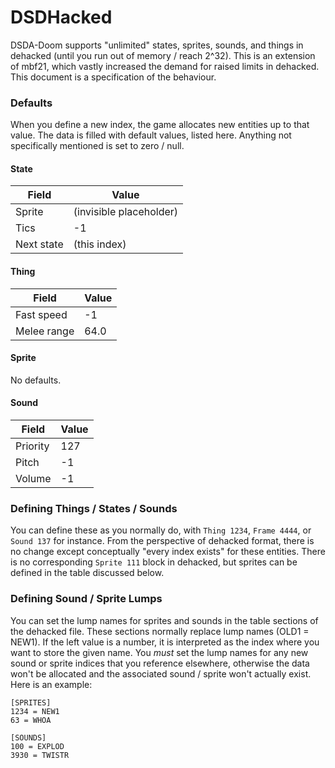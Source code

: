 # DSDHacked

DSDA-Doom supports "unlimited" states, sprites, sounds, and things in dehacked (until you run out of memory / reach 2^32). This is an extension of mbf21, which vastly increased the demand for raised limits in dehacked. This document is a specification of the behaviour.

### Defaults

When you define a new index, the game allocates new entities up to that value. The data is filled with default values, listed here. Anything not specifically mentioned is set to zero / null.

#### State

| Field      | Value                   |
|------------|-------------------------|
| Sprite     | (invisible placeholder) |
| Tics       | -1                      |
| Next state | (this index)            |

#### Thing

| Field       | Value    |
|-------------|----------|
| Fast speed  | -1       |
| Melee range | 64.0     |

#### Sprite

No defaults.

#### Sound

| Field    | Value |
|----------|-------|
| Priority | 127   |
| Pitch    | -1    |
| Volume   | -1    |

### Defining Things / States / Sounds

You can define these as you normally do, with `Thing 1234`, `Frame 4444`, or `Sound 137` for instance. From the perspective of dehacked format, there is no change except conceptually "every index exists" for these entities. There is no corresponding `Sprite 111` block in dehacked, but sprites can be defined in the table discussed below.

### Defining Sound / Sprite Lumps

You can set the lump names for sprites and sounds in the table sections of the dehacked file. These sections normally replace lump names (OLD1 = NEW1). If the left value is a number, it is interpreted as the index where you want to store the given name. You _must_ set the lump names for any new sound or sprite indices that you reference elsewhere, otherwise the data won't be allocated and the associated sound / sprite won't actually exist. Here is an example:

```
[SPRITES]
1234 = NEW1
63 = WHOA

[SOUNDS]
100 = EXPLOD
3930 = TWISTR
```
